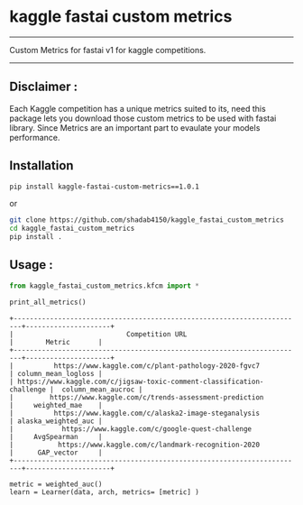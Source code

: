 # kaggle fastai custom metrics
***

Custom Metrics for fastai v1 for kaggle competitions.

***
## Disclaimer :

Each Kaggle competition has a unique metrics suited to its, need this package lets you download those custom metrics to be used with fastai library.
Since Metrics are an important part to evaulate your models performance.

## Installation 

```sh
pip install kaggle-fastai-custom-metrics==1.0.1
```

or

```bash
git clone https://github.com/shadab4150/kaggle_fastai_custom_metrics
cd kaggle_fastai_custom_metrics
pip install .
```
## Usage :

```python
from kaggle_fastai_custom_metrics.kfcm import *

print_all_metrics()
```

```
+------------------------------------------------------------------------+---------------------+
|                            Competition URL                             |        Metric       |
+------------------------------------------------------------------------+---------------------+
|          https://www.kaggle.com/c/plant-pathology-2020-fgvc7           | column_mean_logloss |
| https://www.kaggle.com/c/jigsaw-toxic-comment-classification-challenge |  column_mean_aucroc |
|         https://www.kaggle.com/c/trends-assessment-prediction          |     weighted_mae    |
|          https://www.kaggle.com/c/alaska2-image-steganalysis           | alaska_weighted_auc |
|            https://www.kaggle.com/c/google-quest-challenge             |     AvgSpearman     |
|           https://www.kaggle.com/c/landmark-recognition-2020           |      GAP_vector     |
+------------------------------------------------------------------------+---------------------+
```
```
metric = weighted_auc()
learn = Learner(data, arch, metrics= [metric] )
```



